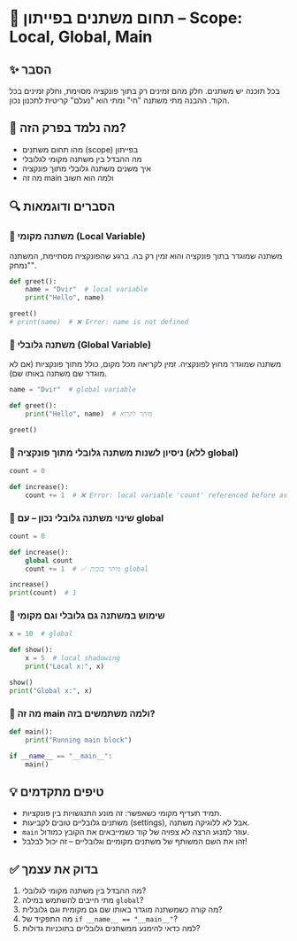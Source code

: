 # 📘 תחום משתנים בפייתון – Scope: Local, Global, Main

## ✨ הסבר
בכל תוכנה יש משתנים. חלק מהם זמינים רק בתוך פונקציה מסוימת, וחלק זמינים בכל הקוד. ההבנה מתי משתנה "חי" ומתי הוא "נעלם" קריטית לתכנון נכון.

## 🧠 מה נלמד בפרק הזה?
- מהו תחום משתנים (scope) בפייתון
- מה ההבדל בין משתנה מקומי לגלובלי
- איך משנים משתנה גלובלי מתוך פונקציה
- מה זה main ולמה הוא חשוב

## 🔍 הסברים ודוגמאות

### 🔹 משתנה מקומי (Local Variable)
משתנה שמוגדר בתוך פונקציה והוא זמין רק בה. ברגע שהפונקציה מסתיימת, המשתנה "נמחק".
```python
def greet():
    name = "Dvir"  # local variable
    print("Hello", name)

greet()
# print(name)  # ❌ Error: name is not defined
```

### 🔹 משתנה גלובלי (Global Variable)
משתנה שמוגדר מחוץ לפונקציה. זמין לקריאה מכל מקום, כולל מתוך פונקציות (אם לא מוגדר שם משתנה באותו שם).
```python
name = "Dvir"  # global variable

def greet():
    print("Hello", name)  # מותר לקרוא

greet()
```

### 🔹 ניסיון לשנות משתנה גלובלי מתוך פונקציה (ללא global)
```python
count = 0

def increase():
    count += 1  # ❌ Error: local variable 'count' referenced before assignment
```

### 🔹 שינוי משתנה גלובלי נכון – עם global
```python
count = 0

def increase():
    global count
    count += 1  # ✅ מותר בזכות global

increase()
print(count)  # 1
```

### 🔹 שימוש במשתנה גם גלובלי וגם מקומי
```python
x = 10  # global

def show():
    x = 5  # local shadowing
    print("Local x:", x)

show()
print("Global x:", x)
```

### 🔹 מה זה main ולמה משתמשים בזה?
```python
def main():
    print("Running main block")

if __name__ == "__main__":
    main()
```

## 💡 טיפים מתקדמים

* תמיד תעדיף מקומי כשאפשר: זה מונע התנגשויות בין פונקציות.
* משתנים גלובליים טובים לקביעות (settings), אבל לא ללוגיקה משתנה.
* `main` עוזר למנוע הרצה לא צפויה של קוד כשמייבאים את הקובץ כמודול.
* זהו את השם המשותף של משתנים מקומיים וגלובליים – זה יכול לבלבל!

## ✅ בדוק את עצמך
1. מה ההבדל בין משתנה מקומי לגלובלי?
2. מתי חייבים להשתמש במילה `global`?
3. מה קורה כשמשתנה מוגדר באותו שם גם מקומית וגם גלובלית?
4. מה התפקיד של `if __name__ == "__main__"`?
5. למה כדאי להימנע ממשתנים גלובליים בתוכניות גדולות?

